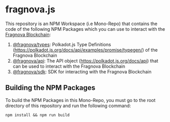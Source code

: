 # fragnova.js

This repository is an NPM Workspace (i.e Mono-Repo) that contains the code of the following NPM Packages which you can use to interact with the [Fragnova Blockchain](https://github.com/fragcolor-xyz/fragnova):
1. [@fragnova/types](https://www.npmjs.com/package/@fragnova/types): Polkadot.js Type Definitions (https://polkadot.js.org/docs/api/examples/promise/typegen/) of the Fragnova Blockchain
2. [@fragnova/api](https://www.npmjs.com/package/@fragnova/api): The API object (https://polkadot.js.org/docs/api) that can be used to interact with the Fragnova Blockchain 
3. [@fragnova/sdk](https://www.npmjs.com/package/@fragnova/sdk): SDK for interacting with the Fragnova Blockchain


## Building the NPM Packages

To build the NPM Packages in this Mono-Repo, you must go to the root directory of this repository and run the following command:
```shell
npm install && npm run build
```
